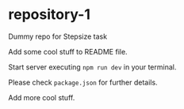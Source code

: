 # repository-1
Dummy repo for Stepsize task

Add some cool stuff to README file.

Start server executing <code>npm run dev</code> in your terminal.

Please check <code>package.json</code> for further details.	

Add more cool stuff.
